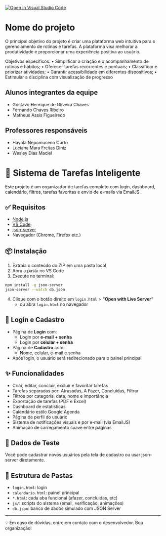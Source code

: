 [![Open in Visual Studio Code](https://classroom.github.com/assets/open-in-vscode-2e0aaae1b6195c2367325f4f02e2d04e9abb55f0b24a779b69b11b9e10269abc.svg)](https://classroom.github.com/online_ide?assignment_repo_id=19597037&assignment_repo_type=AssignmentRepo)
# Nome do projeto

O principal objetivo do projeto é criar uma plataforma web intuitiva para o gerenciamento de rotinas e
tarefas. A plataforma visa melhorar a produtividade e proporcionar uma experiência positiva ao usuário.

Objetivos específicos:
• Simplificar a criação e o acompanhamento de rotinas e hábitos;
• Oferecer tarefas recorrentes e pontuais;
• Classificar e priorizar atividades;
• Garantir acessibilidade em diferentes dispositivos;
• Estimular a disciplina com visualização de progresso

## Alunos integrantes da equipe

* Gustavo Henrique de Oliveira Chaves
* Fernando Chaves Ribeiro
* Matheus Assis Figueiredo

## Professores responsáveis

* Hayala Nepomuceno Curto
* Luciana Mara Freitas Diniz
* Wesley Dias Maciel



# 📝 Sistema de Tarefas Inteligente

Este projeto é um organizador de tarefas completo com login, dashboard, calendário, filtros, tarefas favoritas e envio de e-mails via EmailJS.

## ✅ Requisitos

- [Node.js](https://nodejs.org)
- [VS Code](https://code.visualstudio.com/)
- [json-server](https://www.npmjs.com/package/json-server)
- Navegador (Chrome, Firefox etc.)

## 📦 Instalação

1. Extraia o conteúdo do ZIP em uma pasta local
2. Abra a pasta no VS Code
3. Execute no terminal:

```bash
npm install -g json-server
json-server --watch db.json
```

4. Clique com o botão direito em `login.html` > **"Open with Live Server"**
   - ou abra `login.html` no navegador

## 🔐 Login e Cadastro

- Página de **Login** com:
  - Login por **e-mail + senha**
  - Login por **celular + senha**
- Página de **Cadastro** com:
  - Nome, celular, e-mail e senha
- Após login, o usuário será redirecionado para o painel principal

## ✨ Funcionalidades

- Criar, editar, concluir, excluir e favoritar tarefas
- Tarefas separadas por: Atrasadas, A Fazer, Concluídas, Filtrar
- Filtros por categoria, data, nome e importância
- Exportação de tarefas (PDF e Excel)
- Dashboard de estatísticas
- Calendário estilo Google Agenda
- Página de perfil do usuário
- Sistema de notificações visuais e por e-mail (via EmailJS)
- Animação de carregamento suave entre páginas


## 👤 Dados de Teste

Você pode cadastrar novos usuários pela tela de cadastro ou usar json-server diretamente.

## 📁 Estrutura de Pastas

- `login.html`: login
- `calendario.html`: painel principal
- `*.html`: cada aba funcional (afazer, concluidas, etc)
- `js/`: scripts do sistema (email, verificação, animações)
- `db.json`: banco de dados simulado com JSON Server

---

💡 Em caso de dúvidas, entre em contato com o desenvolvedor. Boa organização!
